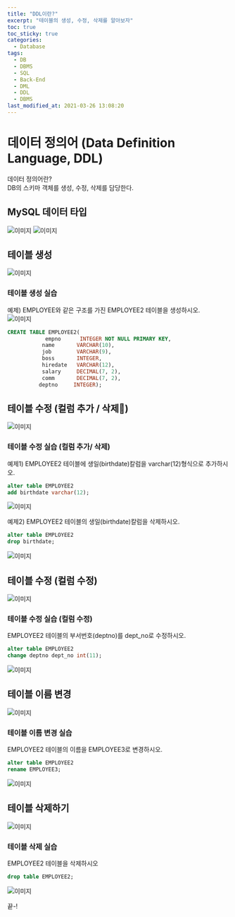 ```yaml
---
title: "DDL이란?"
excerpt: "테이블의 생성, 수정, 삭제를 알아보자"
toc: true
toc_sticky: true
categories:
  - Database
tags:
  - DB
  - DBMS
  - SQL
  - Back-End
  - DML
  - DDL
  - DBMS
last_modified_at: 2021-03-26 13:08:20
---
```


# 데이터 정의어 (Data Definition Language, DDL)

데이터 정의어란?  
DB의 스키마 객체를 생성, 수정, 삭제를 담당한다.  

## MySQL 데이터 타입
![이미지](/assets/images/SQL/sql21.png)
![이미지](/assets/images/SQL/sql22.png)

## 테이블 생성
![이미지](/assets/images/SQL/sql23.png)

### 테이블 생성 실습
예제) EMPLOYEE와 같은 구조를 가진 EMPLOYEE2 테이블을 생성하시오.  
![이미지](/assets/images/SQL/sql24.png)

```sql
CREATE TABLE EMPLOYEE2(   
            empno      INTEGER NOT NULL PRIMARY KEY,  
           name       VARCHAR(10),   
           job        VARCHAR(9),   
           boss       INTEGER,   
           hiredate   VARCHAR(12),   
           salary     DECIMAL(7, 2),   
           comm       DECIMAL(7, 2),   
          deptno     INTEGER);
```

## 테이블 수정 (컬럼 추가 / 삭제)
![이미지](/assets/images/SQL/sql25.png)

### 테이블 수정 실습 (컬럼 추가/ 삭제)
예제1) EMPLOYEE2 테이블에 생일(birthdate)칼럼을 varchar(12)형식으로 추가하시오.  
```sql
alter table EMPLOYEE2
add birthdate varchar(12);
```
![이미지](/assets/images/SQL/sql26.png)

예제2) EMPLOYEE2 테이블의 생일(birthdate)칼럼을 삭제하시오.
```sql
alter table EMPLOYEE2
drop birthdate;​
```
![이미지](/assets/images/SQL/sql27.png)

## 테이블 수정 (컬럼 수정)
![이미지](/assets/images/SQL/sql32.png)

### 테이블 수정 실습 (컬럼 수정)
EMPLOYEE2 테이블의 부서번호(deptno)를 dept_no로 수정하시오.  
```sql
alter table EMPLOYEE2
change deptno dept_no int(11);
```
![이미지](/assets/images/SQL/sql33.png)
## 테이블 이름 변경
![이미지](/assets/images/SQL/sql28.png)

### 테이블 이름 변경 실습
EMPLOYEE2 테이블의 이름을 EMPLOYEE3로 변경하시오.   
```sql
alter table EMPLOYEE2
rename EMPLOYEE3;
```
![이미지](/assets/images/SQL/sql29.png)

## 테이블 삭제하기
![이미지](/assets/images/SQL/sql30.png)

### 테이블 삭제 실습
EMPLOYEE2 테이블을 삭제하시오  
```sql
drop table EMPLOYEE2;
```
![이미지](/assets/images/SQL/sql31.png)

끝-!